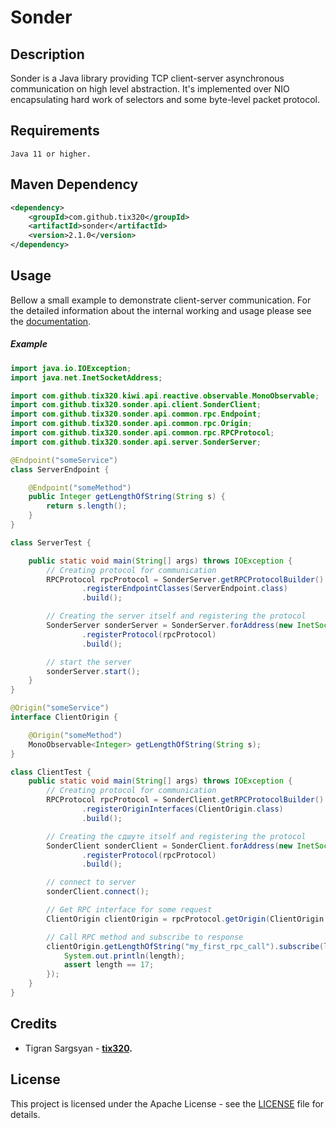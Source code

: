 # Sonder

## Description
Sonder is a Java library providing TCP client-server asynchronous communication on high level abstraction.
It's implemented over NIO encapsulating hard work of selectors and some byte-level packet protocol.

## Requirements
```
Java 11 or higher.
```

## Maven Dependency

```xml
<dependency>
	<groupId>com.github.tix320</groupId>
	<artifactId>sonder</artifactId>
	<version>2.1.0</version>
</dependency>
```

## Usage
Bellow a small example to demonstrate client-server communication.
For the detailed information about the internal working and usage please see the [documentation](https://github.com/tix320/sonder/wiki).

##### Example
```java
import java.io.IOException;
import java.net.InetSocketAddress;

import com.github.tix320.kiwi.api.reactive.observable.MonoObservable;
import com.github.tix320.sonder.api.client.SonderClient;
import com.github.tix320.sonder.api.common.rpc.Endpoint;
import com.github.tix320.sonder.api.common.rpc.Origin;
import com.github.tix320.sonder.api.common.rpc.RPCProtocol;
import com.github.tix320.sonder.api.server.SonderServer;

@Endpoint("someService")
class ServerEndpoint {

	@Endpoint("someMethod")
	public Integer getLengthOfString(String s) {
		return s.length();
	}
}

class ServerTest {

	public static void main(String[] args) throws IOException {
		// Creating protocol for communication
		RPCProtocol rpcProtocol = SonderServer.getRPCProtocolBuilder()
				.registerEndpointClasses(ServerEndpoint.class)
				.build();

		// Creating the server itself and registering the protocol
		SonderServer sonderServer = SonderServer.forAddress(new InetSocketAddress(8888))
				.registerProtocol(rpcProtocol)
				.build();

		// start the server
		sonderServer.start();
	}
}

@Origin("someService")
interface ClientOrigin {

	@Origin("someMethod")
	MonoObservable<Integer> getLengthOfString(String s);
}

class ClientTest {
	public static void main(String[] args) throws IOException {
		// Creating protocol for communication
		RPCProtocol rpcProtocol = SonderClient.getRPCProtocolBuilder()
				.registerOriginInterfaces(ClientOrigin.class)
				.build();

		// Creating the сдшуте itself and registering the protocol
		SonderClient sonderClient = SonderClient.forAddress(new InetSocketAddress("localhost", 8888))
				.registerProtocol(rpcProtocol)
				.build();

		// connect to server
		sonderClient.connect();

		// Get RPC interface for some request
		ClientOrigin clientOrigin = rpcProtocol.getOrigin(ClientOrigin.class);

		// Call RPC method and subscribe to response
		clientOrigin.getLengthOfString("my_first_rpc_call").subscribe(length -> {
			System.out.println(length);
			assert length == 17;
		});
	}
}
```
  

## Credits
- Tigran Sargsyan - **[tix320](https://github.com/tix320).**

## License
This project is licensed under the Apache License - see the [LICENSE](https://github.com/tix320/sonder/blob/master/LICENSE) file for details.
